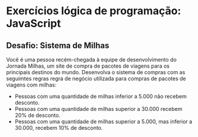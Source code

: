 <h1>Exercícios lógica de programação: JavaScript</h1>

<h2>Desafio: Sistema de Milhas</h2>

<p>Você é uma pessoa recém-chegada à equipe de desenvolvimento do Jornada Milhas, um site de compra de pacotes de viagens para os principais destinos do mundo. Desenvolva o sistema de compras com as seguimtes regras regra de negócio utilizada para compras de pacotes de viagens com milhas:

* Pessoas com uma quantidade de milhas inferior a 5.000 não recebem desconto.
* Pessoas com uma quantidade de milhas superior a 30.000 recebem 20% de desconto.
* Pessoas com uma quantidade de milhas superior a 5.000, mas inferior a 30.000, recebem 10% de desconto.</p>
 
